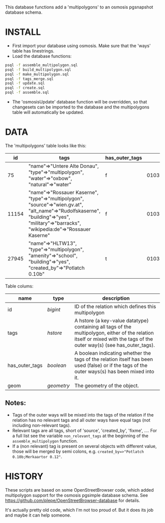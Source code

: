 This database functions add a 'multipolygons' to an osmosis pgsnapshot database
schema.

INSTALL
=======
* First import your database using osmosis. Make sure that the 'ways' table has
  linestrings.
* Load the database functions:
```sh
psql -f assemble_multipolygon.sql
psql -f build_multipolygon.sql
psql -f make_multipolygon.sql
psql -f tags_merge.sql
psql -f update.sql
psql -f create.sql
psql -f assemble.sql
```
* The 'osmosisUpdate' database function will be overridden, so that changesets
  can be imported to the database and the multipolygons table will
  automatically be updated.

DATA
====
The 'multipolygons' table looks like this:

id | tags | has_outer_tags | geom
------------|---------------|--------------------------|-----------------
 75 | "name"=>"Untere Alte Donau", "type"=>"multipolygon", "water"=>"oxbow", "natural"=>"water" | f | 0103000020E61000000...
 11154 | "name"=>"Rossauer Kaserne", "type"=>"multipolygon", "source"=>"wien.gv.at", "alt_name"=>"Rudolfskaserne", "building"=>"yes", "military"=>"barracks", "wikipedia:de"=>"Rossauer Kaserne" | f | 0103000020E61000000...
 27945 | "name"=>"HLTW13", "type"=>"multipolygon", "amenity"=>"school", "building"=>"yes", "created_by"=>"Potlatch 0.10b" | t | 0103000020E61000000...

Table colums:

name | type | description
-----|------|-------------
id | *bigint* | ID of the relation which defines this multipolygon
tags | *hstore* | A hstore (a key-value datatype) containing all tags of the multipolygon, either of the relation itself or mixed with the tags of the outer way(s) (see has_outer_tags).
has_outer_tags | *boolean* | A boolean indicating whether the tags of the relation itself has been used (false) or if the tags of the outer ways(s) has been mixed into it.
geom | *geometry* | The geometry of the object.

Notes:
------
* Tags of the outer ways will be mixed into the tags of the relation if the relation has no relevant tags and all outer ways have equal tags (not including non-relevant tags).
* Relevant tags are all tags, short of 'source', 'created_by', 'fixme', …. For a full list see the variable `non_relevant_tags` at the beginning of the `assemble_multipolygon` function.
* If a (non relevant) tag is present on several objects with different value, those will be merged by semi colons, e.g. `created_by=>"Potlatch 0.10b;Merkaartor 0.12"`.

HISTORY
=======
These scripts are based on some OpenStreetBrowser code, which added
multipolygon support for the osmosis pgsimple database schema. See
https://github.com/plepe/OpenStreetBrowser-database for details.

It's actually pretty old code, which I'm not too proud of. But it does its job
and maybe it can help someone.
